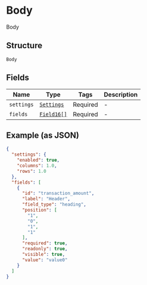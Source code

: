 
# Body

Body

## Structure

`Body`

## Fields

| Name | Type | Tags | Description |
|  --- | --- | --- | --- |
| `settings` | [`Settings`](../../doc/models/settings.md) | Required | - |
| `fields` | [`Field16[]`](../../doc/models/field-16.md) | Required | - |

## Example (as JSON)

```json
{
  "settings": {
    "enabled": true,
    "columns": 1.0,
    "rows": 1.0
  },
  "fields": [
    {
      "id": "transaction_amount",
      "label": "Header",
      "field_type": "heading",
      "position": [
        "1",
        "0",
        "1",
        "1"
      ],
      "required": true,
      "readonly": true,
      "visible": true,
      "value": "value0"
    }
  ]
}
```

